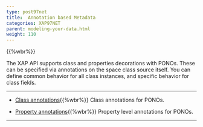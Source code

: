 ```yaml
---
type: post97net
title:  Annotation based Metadata
categories: XAP97NET
parent: modeling-your-data.html
weight: 110
---
```


{{%wbr%}}

The XAP API supports class  and properties decorations with PONOs. These can be specified via annotations on the space class source itself. You can define common behavior for all class instances, and specific behavior for class fields.

<hr/>


- [Class annotations](./pono-class-annotations.html){{%wbr%}}
Class annotations for PONOs.


- [Property annotations](./pono-attribute-annotations.html){{%wbr%}}
Property level annotations for PONOs.

<hr/>
